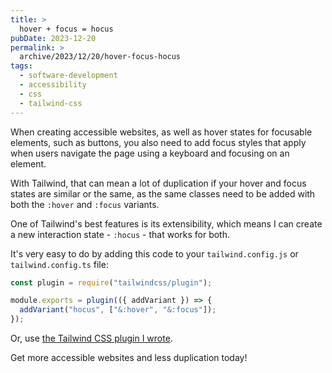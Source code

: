 ```yaml
---
title: >
  hover + focus = hocus
pubDate: 2023-12-20
permalink: >
  archive/2023/12/20/hover-focus-hocus
tags:
  - software-development
  - accessibility
  - css
  - tailwind-css
---
```


When creating accessible websites, as well as hover states for focusable elements, such as buttons, you also need to add focus styles that apply when users navigate the page using a keyboard and focusing on an element.

With Tailwind, that can mean a lot of duplication if your hover and focus states are similar or the same, as the same classes need to be added with both the `:hover` and `:focus` variants.

One of Tailwind's best features is its extensibility, which means I can create a new interaction state - `:hocus` - that works for both.

It's very easy to do by adding this code to your `tailwind.config.js` or `tailwind.config.ts` file:

```javascript
const plugin = require("tailwindcss/plugin");

module.exports = plugin(({ addVariant }) => {
  addVariant("hocus", ["&:hover", "&:focus"]);
});
```

Or, use [the Tailwind CSS plugin I wrote][plugin].

Get more accessible websites and less duplication today!

[plugin]: https://www.npmjs.com/package/tailwindcss-plugin-hocus-state
